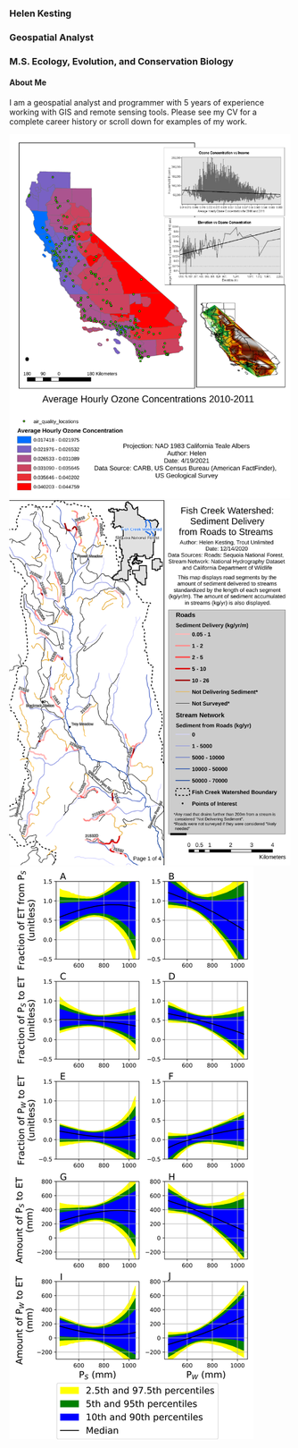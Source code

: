 ### Helen Kesting
### Geospatial Analyst
### M.S. Ecology, Evolution, and Conservation Biology

#### About Me
I am a geospatial analyst and programmer with 5 years of experience working with GIS and remote sensing tools. Please see my CV for a complete career history or scroll down for examples of my work.

![Map of ozone concentrations](/assets/images/CourseraOzone.svg)
![Roads decommissioning project](/assets/images/SequoiaRoadsDecom_CVD.svg)
![Bootstrapping numerical solution figures to show precipitation partitioning](/assets/images/ETpartitioning.svg)

